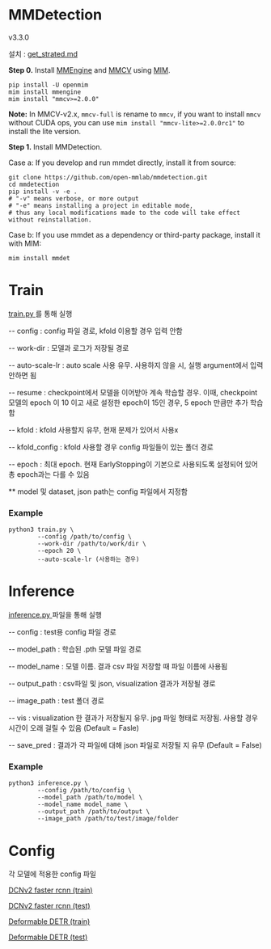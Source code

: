 # MMDetection
v3.3.0

설치 : <a href = "mmdetection/docs/en/get_started.md"> get_strated.md </a>

**Step 0.** Install [MMEngine](https://github.com/open-mmlab/mmengine) and [MMCV](https://github.com/open-mmlab/mmcv) using [MIM](https://github.com/open-mmlab/mim).

```shell
pip install -U openmim
mim install mmengine
mim install "mmcv>=2.0.0"
```

**Note:** In MMCV-v2.x, `mmcv-full` is rename to `mmcv`, if you want to install `mmcv` without CUDA ops, you can use `mim install "mmcv-lite>=2.0.0rc1"` to install the lite version.

**Step 1.** Install MMDetection.

Case a: If you develop and run mmdet directly, install it from source:

```shell
git clone https://github.com/open-mmlab/mmdetection.git
cd mmdetection
pip install -v -e .
# "-v" means verbose, or more output
# "-e" means installing a project in editable mode,
# thus any local modifications made to the code will take effect without reinstallation.
```

Case b: If you use mmdet as a dependency or third-party package, install it with MIM:

```shell
mim install mmdet
```

# Train

<a href="mmdetection/train.py"> train.py </a> 를 통해 실행

-- config : config 파일 경로, kfold 이용할 경우 입력 안함

-- work-dir : 모델과 로그가 저장될 경로

-- auto-scale-lr : auto scale 사용 유무. 사용하지 않을 시, 실행 argument에서 입력 안하면 됨

-- resume : checkpoint에서 모델을 이어받아 계속 학습할 경우. 이때, checkpoint 모델의 epoch 이 10 이고 새로 설정한 epoch이 15인 경우, 5 epoch 만큼만 추가 학습함

-- kfold : kfold 사용할지 유무, 현재 문제가 있어서 사용x

-- kfold_config : kfold 사용할 경우 config 파일들이 있는 폴더 경로

-- epoch : 최대 epoch. 현재 EarlyStopping이 기본으로 사용되도록 설정되어 있어 총 epoch과는 다를 수 있음

** model 및 dataset, json path는 config 파일에서 지정함

### Example
```shell
python3 train.py \
        --config /path/to/config \
        --work-dir /path/to/work/dir \
        --epoch 20 \        
        --auto-scale-lr (사용하는 경우)
```

# Inference

<a href= "mmdetection/inference.py"> inference.py </a> 파일을 통해 실행

-- config : test용 config 파일 경로

-- model_path : 학습된 .pth 모델 파일 경로

-- model_name : 모델 이름. 결과 csv 파일 저장할 때 파일 이름에 사용됨

-- output_path : csv파일 및 json, visualization 결과가 저장될 경로

-- image_path : test 폴더 경로

-- vis : visualization 한 결과가 저장될지 유무. jpg 파일 형태로 저장됨. 사용할 경우 시간이 오래 걸릴 수 있음 (Default = Fasle)

-- save_pred : 결과가 각 파일에 대해 json 파일로 저장될 지 유무 (Default = False)

### Example
```shell
python3 inference.py \
        --config /path/to/config \
        --model_path /path/to/model \
        --model_name model_name \
        --output_path /path/to/output \
        --image_path /path/to/test/image/folder
```


# Config
각 모델에 적용한 config 파일

<a href = "mmdetection/configs/boostcamp/dcnv2_faster_rcnn/dcnv2_faster_rcnn.py"> DCNv2 faster rcnn (train) </a>

<a href = "mmdetection/configs/boostcamp/test/dcnv2_faster_rcnn_test.py"> DCNv2 faster rcnn (test) </a>

<a href = "mmdetection/configs/boostcamp/deformable_detr/deformable_detr.py"> Deformable DETR (train) </a>

<a href = "mmdetection/configs/boostcamp/test/deformable_detr_test.py"> Deformable DETR (test) </a>
